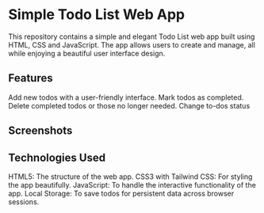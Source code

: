 # Simple Todo List Web App
This repository contains a simple and elegant Todo List web app built using HTML, CSS and JavaScript. The app allows users to create and manage, all while enjoying a beautiful user interface design.

## Features
Add new todos with a user-friendly interface.
Mark todos as completed.
Delete completed todos or those no longer needed.
Change to-dos status

## Screenshots


## Technologies Used
HTML5: The structure of the web app.
CSS3 with Tailwind CSS: For styling the app beautifully.
JavaScript: To handle the interactive functionality of the app.
Local Storage: To save todos for persistent data across browser sessions.
